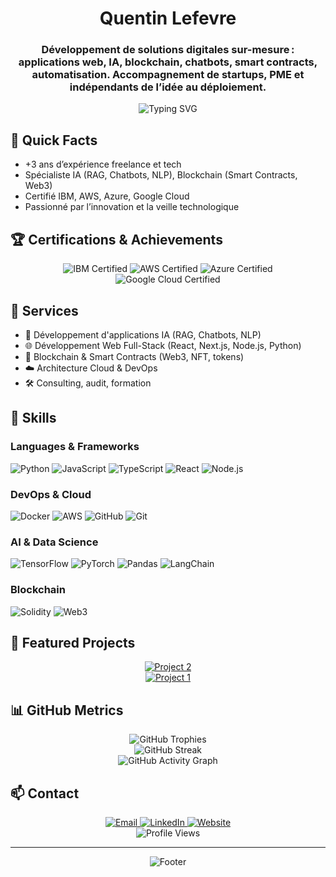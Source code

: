 <h1 align="center">Quentin Lefevre</h1>
<h3 align="center">Développement de solutions digitales sur-mesure : applications web, IA, blockchain, chatbots, smart contracts, automatisation.
Accompagnement de startups, PME et indépendants de l’idée au déploiement.
</h3>

<div align="center">
  <img src="https://readme-typing-svg.herokuapp.com?font=Fira+Code&pause=1000&color=5865F2&center=true&vCenter=true&width=435&lines=Bienvenue+sur+mon+profil+!" alt="Typing SVG" />
</div>

## 🎯 Quick Facts
- +3 ans d’expérience freelance et tech
- Spécialiste IA (RAG, Chatbots, NLP), Blockchain (Smart Contracts, Web3)
- Certifié IBM, AWS, Azure, Google Cloud
- Passionné par l’innovation et la veille technologique

## 🏆 Certifications & Achievements
<div align="center">
  <img src="https://img.shields.io/badge/IBM-Certified-054ADA?style=for-the-badge&logo=ibm&logoColor=white" alt="IBM Certified"/>
  <img src="https://img.shields.io/badge/AWS-Certified-232F3E?style=for-the-badge&logo=amazon-aws&logoColor=white" alt="AWS Certified"/>
  <img src="https://img.shields.io/badge/Microsoft-Azure-0078D4?style=for-the-badge&logo=microsoft-azure&logoColor=white" alt="Azure Certified"/>
  <img src="https://img.shields.io/badge/Google-Cloud-4285F4?style=for-the-badge&logo=google-cloud&logoColor=white" alt="Google Cloud Certified"/>
</div>

## 💼 Services
- 🤖 Développement d'applications IA (RAG, Chatbots, NLP)
- 🌐 Développement Web Full-Stack (React, Next.js, Node.js, Python)
- 🚀 Blockchain & Smart Contracts (Web3, NFT, tokens)
- ☁️ Architecture Cloud & DevOps
- 🛠️ Consulting, audit, formation

## 🚀 Skills
### Languages & Frameworks
![Python](https://img.shields.io/badge/Python-3776AB?style=for-the-badge&logo=python&logoColor=white)
![JavaScript](https://img.shields.io/badge/JavaScript-F7DF1E?style=for-the-badge&logo=javascript&logoColor=black)
![TypeScript](https://img.shields.io/badge/TypeScript-3178C6?style=for-the-badge&logo=typescript&logoColor=white)
![React](https://img.shields.io/badge/React-20232A?style=for-the-badge&logo=react&logoColor=61DAFB)
![Node.js](https://img.shields.io/badge/Node.js-339933?style=for-the-badge&logo=nodedotjs&logoColor=white)

### DevOps & Cloud
![Docker](https://img.shields.io/badge/Docker-2496ED?style=for-the-badge&logo=docker&logoColor=white)
![AWS](https://img.shields.io/badge/AWS-232F3E?style=for-the-badge&logo=amazon-aws&logoColor=white)
![GitHub](https://img.shields.io/badge/GitHub-181717?style=for-the-badge&logo=github&logoColor=white)
![Git](https://img.shields.io/badge/Git-F05032?style=for-the-badge&logo=git&logoColor=white)

### AI & Data Science
![TensorFlow](https://img.shields.io/badge/TensorFlow-FF6F00?style=for-the-badge&logo=tensorflow&logoColor=white)
![PyTorch](https://img.shields.io/badge/PyTorch-EE4C2C?style=for-the-badge&logo=pytorch&logoColor=white)
![Pandas](https://img.shields.io/badge/Pandas-150458?style=for-the-badge&logo=pandas&logoColor=white)
![LangChain](https://img.shields.io/badge/LangChain-00A67E?style=for-the-badge&logo=langchain&logoColor=white)

### Blockchain
![Solidity](https://img.shields.io/badge/Solidity-363636?style=for-the-badge&logo=solidity&logoColor=white)
![Web3](https://img.shields.io/badge/Web3-563D7C?style=for-the-badge&logo=web3dotjs&logoColor=white)

## 🎯 Featured Projects
<div align="center">
  <a href="https://github.com/qlfv/AssistantTrading">
    <img src="https://github-readme-stats.vercel.app/api/pin/?username=qlfv&repo=AssistantTrading&theme=dark" alt="Project 2"/>
  </a>
  <br/>
  <a href="https://github.com/qlfv/Perplexity-API-Demo">
    <img src="https://github-readme-stats.vercel.app/api/pin/?username=qlfv&repo=Perplexity-API-Demo&theme=dark" alt="Project 1"/>
  </a>
</div>

## 📊 GitHub Metrics

<div align="center">
  <img src="https://github-profile-trophy.vercel.app/?username=qlfv&theme=dark&row=2&column=4" alt="GitHub Trophies"/>
</div>

<div align="center">
  <img src="https://github-readme-streak-stats.herokuapp.com/?user=qlfv&theme=dark" alt="GitHub Streak"/>
</div>

<div align="center">
  <img src="https://github-readme-activity-graph.vercel.app/graph?username=qlfv&theme=github-dark&area=true&color=5865F2&line=5865F2&point=FFFFFF" alt="GitHub Activity Graph"/>
</div>


## 📫 Contact
<div align="center">
  <a href="mailto:quentinlefevre1@outlook.com">
    <img src="https://img.shields.io/badge/Email-D14836?style=for-the-badge&logo=gmail&logoColor=white" alt="Email"/>
  </a>
  <a href="https://www.linkedin.com/in/quentinlfvr/">
    <img src="https://img.shields.io/badge/LinkedIn-0077B5?style=for-the-badge&logo=linkedin&logoColor=white" alt="LinkedIn"/>
  </a>
  <a href="https://www.qlabs.fr/">
    <img src="https://img.shields.io/badge/Website-4285F4?style=for-the-badge&logo=google-chrome&logoColor=white" alt="Website"/>
  </a>
</div>

<div align="center">
  <img src="https://komarev.com/ghpvc/?username=qlfv&style=flat-square&color=blue" alt="Profile Views"/>
</div>

---

<div align="center">
  <img src="https://capsule-render.vercel.app/api?type=waving&color=5865F2&height=100&section=footer" alt="Footer"/>
</div>
